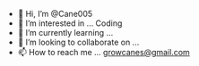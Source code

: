 - 👋 Hi, I’m @Cane005
- 👀 I’m interested in ... Coding
- 🌱 I’m currently learning ...
- 💞️ I’m looking to collaborate on ...
- 📫 How to reach me ... growcanes@gmail.com

<!---
Cane005/Cane005 is a ✨ special ✨ repository because its `README.md` (this file) appears on your GitHub profile.
You can click the Preview link to take a look at your changes.
--->
